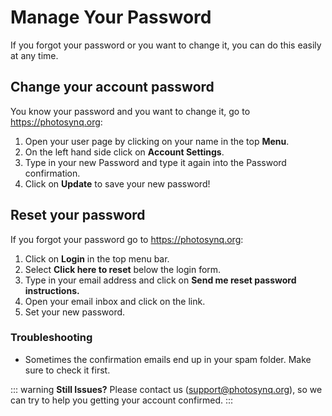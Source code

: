 # Manage Your Password

If you forgot your password or you want to change it, you can do this easily at any time.

## Change your account password

You know your password and you want to change it, go to <https://photosynq.org>:

1. Open your user page by clicking on your name in the top **Menu**.
2. On the left hand side click on **Account Settings**.
3. Type in your new Password and type it again into the Password confirmation.
4. Click on **Update** to save your new password!

## Reset your password

If you forgot your password go to <https://photosynq.org>:

1. Click on **Login** in the top menu bar.
2. Select **Click here to reset** below the login form.
3. Type in your email address and click on **Send me reset password instructions.**
4. Open your email inbox and click on the link.
5. Set your new password.

### Troubleshooting

- Sometimes the confirmation emails end up in your spam folder. Make sure to check it first.

::: warning
**Still Issues?** Please contact us (<support@photosynq.org>), so we can try to help you getting your account confirmed.
:::
